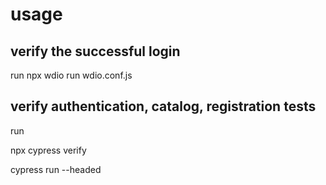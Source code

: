 # usage
<h2>verify the successful login</h2>
run
npx wdio run wdio.conf.js

<h2>verify authentication, catalog, registration tests</h2>

run

npx cypress verify


cypress run --headed
